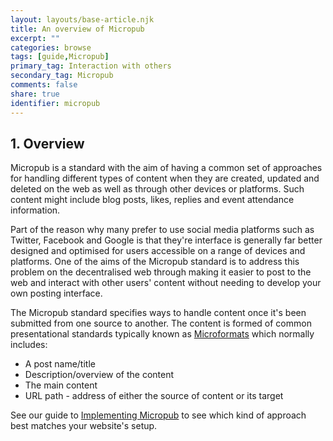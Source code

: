 ```yaml
---
layout: layouts/base-article.njk
title: An overview of Micropub
excerpt: ""
categories: browse
tags: [guide,Micropub]
primary_tag: Interaction with others
secondary_tag: Micropub
comments: false
share: true
identifier: micropub
---
```

## 1. Overview
Micropub is a standard with the aim of having a common set of approaches for handling different types of content when they are created, updated and deleted on the web as well as through other devices or platforms. Such content might include blog posts, likes, replies and event attendance information.

Part of the reason why many prefer to use social media platforms such as Twitter, Facebook and Google is that they're interface is generally far better designed and optimised for users accessible on a range of devices and platforms. One of the aims of the Micropub standard is to address this problem on the decentralised web through making it easier to post to the web and interact with other users' content without needing to develop your own posting interface.

The Micropub standard specifies ways to handle content once it's been submitted from one source to another. The content is formed of common presentational standards typically known as [Microformats](/browse/microformats) which normally includes:

- A post name/title
- Description/overview of the content
- The main content
- URL path - address of either the source of content or its target

See our guide to [Implementing Micropub](/browse/micropub-details/#implementation) to see which kind of approach best matches your website's setup.